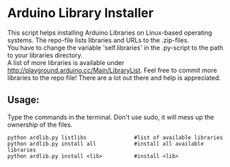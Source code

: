 Arduino Library Installer
=========================

This script helps installing Arduino Libraries on Linux-based operating systems. The repo-file lists libraries and URLs to the .zip-files.  
You have to change the variable 'self.libraries' in the .py-script to the path to your libraries directory.  
A list of more libraries is available under http://playground.arduino.cc/Main/LibraryList. Feel free to commit more libraries to the repo file! There are a lot out there and help is appreciated.

Usage:
------

Type the commands in the terminal. Don't use sudo, it will mess up the ownership of the files.  

    python ardlib.py listlibs               #list of available libraries
    python ardlib.py install all            #install all available libraries
    python ardlib.py install <lib>          #install <lib>

